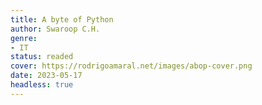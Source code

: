 ```yaml
---
title: A byte of Python
author: Swaroop C.H.
genre:
- IT
status: readed
cover: https://rodrigoamaral.net/images/abop-cover.png
date: 2023-05-17
headless: true
---
```


